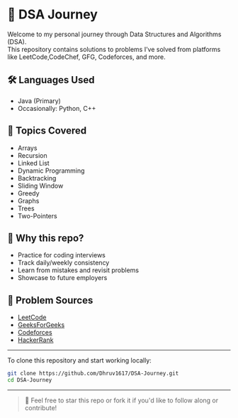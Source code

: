 # 🧠 DSA Journey

Welcome to my personal journey through Data Structures and Algorithms (DSA).  
This repository contains solutions to problems I’ve solved from platforms like LeetCode,CodeChef, GFG, Codeforces, and more.

## 🛠️ Languages Used
- Java (Primary)
- Occasionally: Python, C++



## 📌 Topics Covered
- Arrays
- Recursion
- Linked List
- Dynamic Programming
- Backtracking
- Sliding Window
- Greedy
- Graphs
- Trees
- Two-Pointers


## 🌱 Why this repo?
- Practice for coding interviews
- Track daily/weekly consistency
- Learn from mistakes and revisit problems
- Showcase to future employers

## 🔗 Problem Sources
- [LeetCode](https://leetcode.com/)
- [GeeksForGeeks](https://www.geeksforgeeks.org/)
- [Codeforces](https://codeforces.com/)
- [HackerRank](https://www.hackerrank.com/)

---

To clone this repository and start working locally:

```bash
git clone https://github.com/Dhruv1617/DSA-Journey.git
cd DSA-Journey
```
---
> 🌟 Feel free to star this repo or fork it if you'd like to follow along or contribute!
